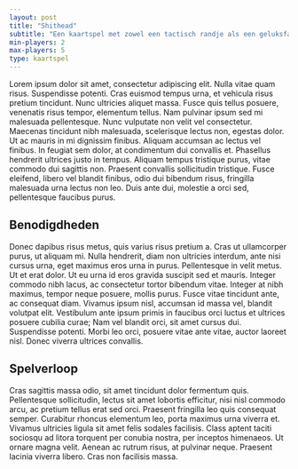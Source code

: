 ```yaml
---
layout: post
title: "Shithead"
subtitle: "Een kaartspel met zowel een tactisch randje als een geluksfactor. Ook leuk om te spelen met familie!"
min-players: 2
max-players: 5
type: kaartspel
---
```


Lorem ipsum dolor sit amet, consectetur adipiscing elit. Nulla vitae quam risus. Suspendisse potenti. Cras euismod tempus urna, et vehicula risus pretium tincidunt. Nunc ultricies aliquet massa. Fusce quis tellus posuere, venenatis risus tempor, elementum tellus. Nam pulvinar ipsum sed mi malesuada pellentesque. Nunc vulputate non velit vel consectetur. Maecenas tincidunt nibh malesuada, scelerisque lectus non, egestas dolor. Ut ac mauris in mi dignissim finibus. Aliquam accumsan ac lectus vel finibus. In feugiat sem dolor, at condimentum dui convallis et. Phasellus hendrerit ultrices justo in tempus. Aliquam tempus tristique purus, vitae commodo dui sagittis non. Praesent convallis sollicitudin tristique. Fusce eleifend, libero vel blandit finibus, odio dui bibendum risus, fringilla malesuada urna lectus non leo. Duis ante dui, molestie a orci sed, pellentesque faucibus purus.

## Benodigdheden

Donec dapibus risus metus, quis varius risus pretium a. Cras ut ullamcorper purus, ut aliquam mi. Nulla hendrerit, diam non ultricies interdum, ante nisi cursus urna, eget maximus eros urna in purus. Pellentesque in velit metus. Ut et erat dolor. Ut eu urna id eros gravida suscipit sed et mauris. Integer commodo nibh lacus, ac consectetur tortor bibendum vitae. Integer at nibh maximus, tempor neque posuere, mollis purus. Fusce vitae tincidunt ante, ac consequat diam. Vivamus ipsum nisl, accumsan id massa vel, blandit volutpat elit. Vestibulum ante ipsum primis in faucibus orci luctus et ultrices posuere cubilia curae; Nam vel blandit orci, sit amet cursus dui. Suspendisse potenti. Morbi leo orci, posuere vitae ante vitae, auctor laoreet nisl. Donec viverra ultrices convallis.

## Spelverloop

Cras sagittis massa odio, sit amet tincidunt dolor fermentum quis. Pellentesque sollicitudin, lectus sit amet lobortis efficitur, nisi nisl commodo arcu, ac pretium tellus erat sed orci. Praesent fringilla leo quis consequat semper. Curabitur rhoncus elementum leo, porta maximus urna viverra et. Vivamus ultricies ligula sit amet felis sodales facilisis. Class aptent taciti sociosqu ad litora torquent per conubia nostra, per inceptos himenaeos. Ut ornare magna velit. Aenean ac rutrum risus, at pulvinar neque. Praesent lacinia viverra libero. Cras non facilisis massa.
